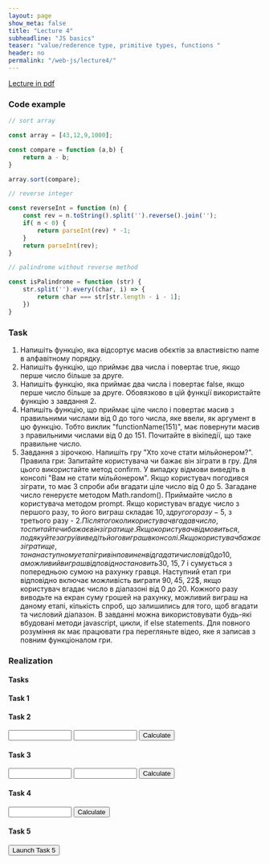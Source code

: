 ```yaml
---
layout: page
show_meta: false
title: "Lecture 4"
subheadline: "JS basics"
teaser: "value/rederence type, primitive types, functions "
header: no
permalink: "/web-js/lecture4/"
---
```


[Lecture in pdf]()

### Code example
```javascript
// sort array

const array = [43,12,9,1000];

const compare = function (a,b) {
	return a - b;
}

array.sort(compare);

// reverse integer

const reverseInt = function (n) {
	const rev = n.toString().split('').reverse().join('');
	if( n < 0) {
		return parseInt(rev) * -1;
	}
	return parseInt(rev);
}

// palindrome without reverse method

const isPalindrome = function (str) {
	str.split('').every((char, i) => {
		return char === str[str.length - i - 1];
	})
}
```


### Task
1. Напишіть функцію, яка відсортує масив обєктів за властивістю name в алфавітному порядку.
2. Напишіть функцію, що приймає два числа і повертає true, якщо перше число більше за друге.
3. Напишіть функцію, яка приймає два числа і повертає false, якщо перше число більше за друге. Обовязково в цій функції використайте функцію з завдання 2.
4. Напишіть функцію, що приймає ціле число і повертає масив з правильними числами від 0 до того числа, яке ввели, як аргумент в цю функцію. 
Тобто виклик "functionName(151)", має повернути масив з правильними числами від 0 до 151. Почитайте в вікіпедії, що таке правильне число.
5. Завдання з зірочкою. Напишіть гру "Хто хоче стати мільйонером?". Правила гри:
	Запитайте користувача чи бажає він зіграти в гру. Для цього використайте метод confirm. 
	У випадку відмови виведіть в консолі "Вам не стати мільйонером".
	Якщо користувач погодився зіграти, то має 3 спроби аби вгадати ціле число від 0 до 5.
	Загадане число генеруєте методом Math.random(). Приймайте число в користувача методом prompt.
	Якщо користувач вгадує число з першого разу, то його виграш складає 10$, з другого разу - 5$, з третього разу - 2$.
	Після того коли користувач вгадав число, то спитайте чи бажає він зіграти ще.
	Якщо користувач відмовиться, подякуйте за гру і виведіть його виграш в консолі. 
	Якщо користувач бажає зіграти ще, то на наступному етапі гри він повинен відгадати число від 0 до 10,
	а можливий виграш відповідно становить 30$, 15$, 7$ і сумується з попередньою сумою на рахунку гравця.
	Наступний етап гри відповідно включає можливість виграти 90$, 45$, 22$, якщо користувач вгадає число в діапазоні від 0 до 20.
	Кожного разу виводьте на екран суму грошей на рахунку, можливий виграш на даному етапі, кількість спроб, що залишились для того, щоб вгадати та числовий діапазон.
	В завданні можна використовувати будь-які вбудовані методи javascript, цикли, if else statements. 
	Для повного розуміння як має працювати гра перегляньте відео, яке я записав з повним функціоналом гри.

### Realization

#### Tasks
<script src="/pllug/assets/js/homework/lecture4/tasks.js"></script>
<script type="text/javascript">
	
	let task1outputElement = document.getElementById('task1-output');
	task1outputElement.innerHTML = task1SortedString;

	
	let task2input1Element = document.getElementById('task2-input1');
	let task2input2Element = document.getElementById('task2-input2');
	let task2outputElement = document.getElementById('task2-output');
	
	function calculateTask2() {
		let number1 = Number(task2input1Element.value);
		let number2 = Number(task2input2Element.value);
		task2outputElement.innerHTML = task2func(number1, number2);
	};

	
	let task3input1Element = document.getElementById('task3-input1');
	let task3input2Element = document.getElementById('task3-input2');
	let task3outputElement = document.getElementById('task3-output');

	function calculateTask3() {
		let number1 = Number(task3input1Element.value);
		let number2 = Number(task3input2Element.value);
		task3outputElement.innerHTML = task3func(number1, number2);
	};

	
	let task4outputElement = document.getElementById('task4-output');
	let task4inputElement = document.getElementById('task4-input');

	task4inputElement.value = 10;
	task4outputElement.innerHTML = getArrayOfPirmesString(Number(task4inputElement.value));
	
	function calculateTask4() {
		task4outputElement.innerHTML = getArrayOfPirmesString(Number(task4inputElement.value));
	}

	
	function calculateTask5() {
		task5func();
	};

</script>


<div>
	<h4>Task 1</h4>
	<div id="task1-output"
		style="background: lightgray;"> </div>
</div>

<div>
	<h4>Task 2</h4>
	<input id="task2-input1" 
			type="number" 
			name="task2-input"
			min="1" max="10000" step="1"
			style="width: 25%;"/>
	<input id="task2-input2" 
			type="number" 
			name="task2-input"
			min="1" max="10000" step="1"
			style="width: 25%;"/>
	<button onclick="calculateTask2()">Calculate</button>
	<div id="task2-output"
		style="background: lightgray;"> </div>
</div>

<div>
	<h4>Task 3</h4>
	<input id="task3-input1" 
			type="number" 
			name="task3-input"
			min="1" max="10000" step="1"
			style="width: 25%;"/>
	<input id="task3-input2" 
			type="number" 
			name="task3-input"
			min="1" max="10000" step="1"
			style="width: 25%;"/>
	<button onclick="calculateTask3()">Calculate</button>
	<div id="task3-output"
		style="background: lightgray;"> </div>
</div>

<div>
	<h4>Task 4</h4>
	<input id="task4-input" 
			type="number" 
			name="task4-input"
			min="2" max="10000" step="1"
			style="width: 25%;"/>
	<button onclick="calculateTask4()">Calculate</button>
	<div id="task4-output"
		style="background: lightgray;"> </div>
</div>
<div>
	<h4>Task 5</h4>
	<button onclick="calculateTask5()">Launch Task 5</button>
</div>
